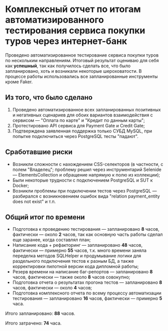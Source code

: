 # Комплексный отчет по итогам автоматизированного тестирования сервиса покупки туров через интернет-банк

Проведено автоматизированное тестирование сервиса покупки туров по нескольким направлениям. Итоговый результат оцениваю для себя как **успешный**, так как получилось сделать все, 
что было запланировано, хоть и возникали некоторые шероховатости. В процессе работы использовались все запланированные инструменты кроме Faker.

## Из того, что было сделано

1. Проведено автоматизированное всех запланированных позитивных и негативных сценариев для обоих вариантов взаимодействия с сервисом — "Оплата по карте" и "Кредит по данным карты";
2. Протестировано API сервиса для Payment Gate и Credit Gate;
3. Подтверждена заявленная поддержка только СУБД MySQL, при попытке подключиться через PostgreSQL тесты "падают".

## Сработавшие риски

- Возникли сложности с нахождением CSS-селекторов (в частности, с полем "Владелец"; проблему решил через инструментарий Selenide — ElementsCollection и обращение напрямую к полю 
из коллекции);
- Были некоторые трудности с подключением PostgreSQL и SUT к Docker;
- Возникли проблемы при подключении тестов через PostgreSQL — разбирался с возникновением ошибок вида "relation payment_entity does not exist" и т.п.

## Общий итог по времени

- Подготовка к проведению тестирования — запланировано **8** часов, фактически — около **2** часов, так как основную часть работы сделал еще заранее, когда составлял план;
- Написание кода + рефакторинг — запланировано **48** часов, фактически — примерно **55** часов, т.к. много времени заняла переделка методов SQLHelper и продумывание логики для раздельного подключения тестов к разным БД, а также корректировки пилотной версии кода дипломной работы;
- Резерв времени на написание баг-репортов — запланировано **8** часов, фактически — также около **8** часов совокупно;
- Подготовка отчета о результатах прогона тестов — запланировано **8** часов,  фактически — около **4** часов;
- Подготовка комплексного отчета по всему процессу автоматизации тестирования — запланировано **16** часов, фактически — примерно **5** часа.

Итого запланировано: **88** часов.

Итого затрачено: **74** часа.
